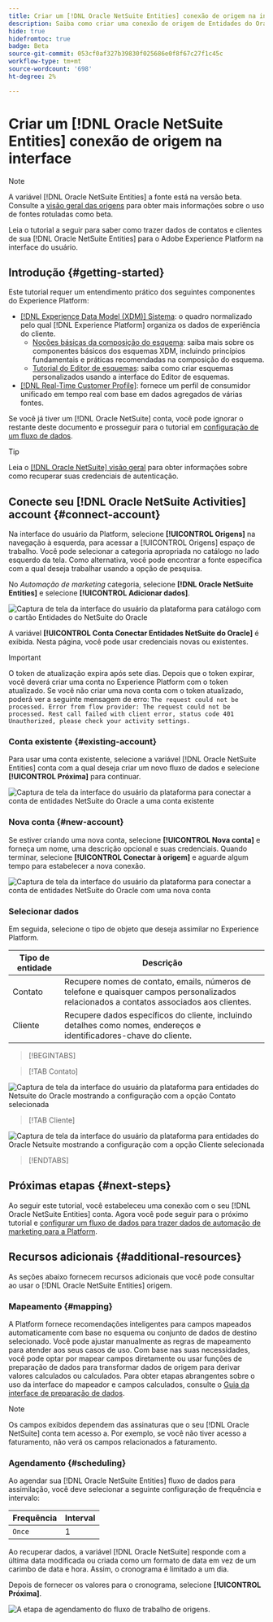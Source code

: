 ```yaml
---
title: Criar um [!DNL Oracle NetSuite Entities] conexão de origem na interface
description: Saiba como criar uma conexão de origem de Entidades do Oracle NetSuite usando a interface do usuário do Adobe Experience Platform.
hide: true
hidefromtoc: true
badge: Beta
source-git-commit: 053cf0af327b39830f025686e0f8f67c27f1c45c
workflow-type: tm+mt
source-wordcount: '698'
ht-degree: 2%

---
```


# Criar um [!DNL Oracle NetSuite Entities] conexão de origem na interface

>[!NOTE]
>
>A variável [!DNL Oracle NetSuite Entities] a fonte está na versão beta. Consulte a [visão geral das origens](../../../../home.md#terms-and-conditions) para obter mais informações sobre o uso de fontes rotuladas como beta.

Leia o tutorial a seguir para saber como trazer dados de contatos e clientes de sua [!DNL Oracle NetSuite Entities] para o Adobe Experience Platform na interface do usuário.

## Introdução {#getting-started}

Este tutorial requer um entendimento prático dos seguintes componentes do Experience Platform:

* [[!DNL Experience Data Model (XDM)] Sistema](../../../../../xdm/home.md): o quadro normalizado pelo qual [!DNL Experience Platform] organiza os dados de experiência do cliente.
   * [Noções básicas da composição do esquema](../../../../../xdm/schema/composition.md): saiba mais sobre os componentes básicos dos esquemas XDM, incluindo princípios fundamentais e práticas recomendadas na composição do esquema.
   * [Tutorial do Editor de esquemas](../../../../../xdm/tutorials/create-schema-ui.md): saiba como criar esquemas personalizados usando a interface do Editor de esquemas.
* [[!DNL Real-Time Customer Profile]](../../../../../profile/home.md): fornece um perfil de consumidor unificado em tempo real com base em dados agregados de várias fontes.

Se você já tiver um [!DNL Oracle NetSuite] conta, você pode ignorar o restante deste documento e prosseguir para o tutorial em [configuração de um fluxo de dados](../../dataflow/marketing-automation.md).

>[!TIP]
>
>Leia o [[!DNL Oracle NetSuite] visão geral](../../../../connectors/marketing-automation/oracle-netsuite.md) para obter informações sobre como recuperar suas credenciais de autenticação.

## Conecte seu [!DNL Oracle NetSuite Activities] account {#connect-account}

Na interface do usuário da Platform, selecione **[!UICONTROL Origens]** na navegação à esquerda, para acessar a [!UICONTROL Origens] espaço de trabalho. Você pode selecionar a categoria apropriada no catálogo no lado esquerdo da tela. Como alternativa, você pode encontrar a fonte específica com a qual deseja trabalhar usando a opção de pesquisa.

No *Automação de marketing* categoria, selecione **[!DNL Oracle NetSuite Entities]** e selecione **[!UICONTROL Adicionar dados]**.

![Captura de tela da interface do usuário da plataforma para catálogo com o cartão Entidades do NetSuite do Oracle](../../../../images/tutorials/create/marketing-automation/oracle-netsuite-entities/catalog-card.png)

A variável **[!UICONTROL Conta Conectar Entidades NetSuite do Oracle]** é exibida. Nesta página, você pode usar credenciais novas ou existentes.

>[!IMPORTANT]
>
>O token de atualização expira após sete dias. Depois que o token expirar, você deverá criar uma conta no Experience Platform com o token atualizado. Se você não criar uma nova conta com o token atualizado, poderá ver a seguinte mensagem de erro: `The request could not be processed. Error from flow provider: The request could not be processed. Rest call failed with client error, status code 401 Unauthorized, please check your activity settings.`

### Conta existente {#existing-account}

Para usar uma conta existente, selecione a variável [!DNL Oracle NetSuite Entities] conta com a qual deseja criar um novo fluxo de dados e selecione **[!UICONTROL Próxima]** para continuar.

![Captura de tela da interface do usuário da plataforma para conectar a conta de entidades NetSuite do Oracle a uma conta existente](../../../../images/tutorials/create/marketing-automation/oracle-netsuite-entities/existing.png)

### Nova conta {#new-account}

Se estiver criando uma nova conta, selecione **[!UICONTROL Nova conta]** e forneça um nome, uma descrição opcional e suas credenciais. Quando terminar, selecione **[!UICONTROL Conectar à origem]** e aguarde algum tempo para estabelecer a nova conexão.

![Captura de tela da interface do usuário da plataforma para conectar a conta de entidades NetSuite do Oracle com uma nova conta](../../../../images/tutorials/create/marketing-automation/oracle-netsuite-entities/new.png)

### Selecionar dados

Em seguida, selecione o tipo de objeto que deseja assimilar no Experience Platform.

| Tipo de entidade | Descrição |
| --- | --- |
| Contato | Recupere nomes de contato, emails, números de telefone e quaisquer campos personalizados relacionados a contatos associados aos clientes. |
| Cliente | Recupere dados específicos do cliente, incluindo detalhes como nomes, endereços e identificadores-chave do cliente. |

>[!BEGINTABS]

>[!TAB Contato]

![Captura de tela da interface do usuário da plataforma para entidades do Netsuite do Oracle mostrando a configuração com a opção Contato selecionada](../../../../images/tutorials/create/marketing-automation/oracle-netsuite-entities/select-data-contact.png)

>[!TAB Cliente]

![Captura de tela da interface do usuário da plataforma para entidades do Oracle Netsuite mostrando a configuração com a opção Cliente selecionada](../../../../images/tutorials/create/marketing-automation/oracle-netsuite-entities/select-data-customer.png)

>[!ENDTABS]

## Próximas etapas {#next-steps}

Ao seguir este tutorial, você estabeleceu uma conexão com o seu [!DNL Oracle NetSuite Entities] conta. Agora você pode seguir para o próximo tutorial e [configurar um fluxo de dados para trazer dados de automação de marketing para a Platform](../../dataflow/marketing-automation.md).

## Recursos adicionais {#additional-resources}

As seções abaixo fornecem recursos adicionais que você pode consultar ao usar o [!DNL Oracle NetSuite Entities] origem.

### Mapeamento {#mapping}

A Platform fornece recomendações inteligentes para campos mapeados automaticamente com base no esquema ou conjunto de dados de destino selecionado. Você pode ajustar manualmente as regras de mapeamento para atender aos seus casos de uso. Com base nas suas necessidades, você pode optar por mapear campos diretamente ou usar funções de preparação de dados para transformar dados de origem para derivar valores calculados ou calculados. Para obter etapas abrangentes sobre o uso da interface do mapeador e campos calculados, consulte o [Guia da interface de preparação de dados](../../../../../data-prep/ui/mapping.md).

>[!NOTE]
>
>Os campos exibidos dependem das assinaturas que o seu [!DNL Oracle NetSuite] conta tem acesso a. Por exemplo, se você não tiver acesso a faturamento, não verá os campos relacionados a faturamento.

### Agendamento {#scheduling}

Ao agendar sua [!DNL Oracle NetSuite Entities] fluxo de dados para assimilação, você deve selecionar a seguinte configuração de frequência e intervalo:

| Frequência | Interval |
| --- | --- |
| `Once` | 1 |

Ao recuperar dados, a variável [!DNL Oracle NetSuite] responde com a última data modificada ou criada como um formato de data em vez de um carimbo de data e hora. Assim, o cronograma é limitado a um dia.

Depois de fornecer os valores para o cronograma, selecione **[!UICONTROL Próxima]**.

![A etapa de agendamento do fluxo de trabalho de origens.](../../../../images/tutorials/create/marketing-automation/oracle-netsuite-entities/scheduling.png)